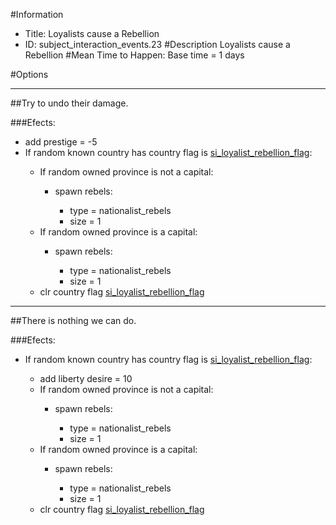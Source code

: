 #Information
 - Title: Loyalists cause a Rebellion
 - ID: subject_interaction_events.23
#Description
Loyalists cause a Rebellion
#Mean Time to Happen:
Base time = 1 days

#Options

___
##Try to undo their damage.

###Efects:<ul><li>add prestige = -5</li><li>If random known country has country flag is [si_loyalist_rebellion_flag](../flags/si_loyalist_rebellion_flag.md):</li><ul><li>If random owned province is not a capital:</li><ul><li>spawn rebels:</li><ul><li>type = nationalist_rebels</li><li>size = 1</li></ul></ul><li>If random owned province is a capital:</li><ul><li>spawn rebels:</li><ul><li>type = nationalist_rebels</li><li>size = 1</li></ul></ul><li>clr country flag [si_loyalist_rebellion_flag](../flags/si_loyalist_rebellion_flag.md)</li></ul></ul>

___
##There is nothing we can do.

###Efects:<ul><li>If random known country has country flag is [si_loyalist_rebellion_flag](../flags/si_loyalist_rebellion_flag.md):</li><ul><li>add liberty desire = 10</li><li>If random owned province is not a capital:</li><ul><li>spawn rebels:</li><ul><li>type = nationalist_rebels</li><li>size = 1</li></ul></ul><li>If random owned province is a capital:</li><ul><li>spawn rebels:</li><ul><li>type = nationalist_rebels</li><li>size = 1</li></ul></ul><li>clr country flag [si_loyalist_rebellion_flag](../flags/si_loyalist_rebellion_flag.md)</li></ul></ul>
